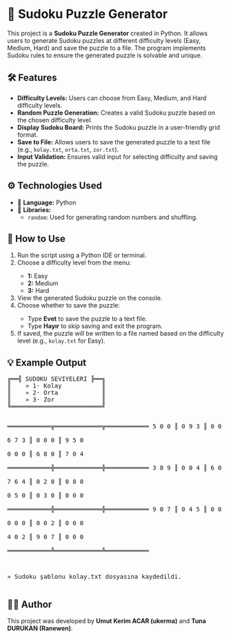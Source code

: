 <h1>🧩 Sudoku Puzzle Generator</h1>
<p>
   This project is a <strong>Sudoku Puzzle Generator</strong> created in Python. It allows users to generate Sudoku puzzles at different difficulty levels (Easy, Medium, Hard) and save the puzzle to a file. The program implements Sudoku rules to ensure the generated puzzle is solvable and unique.
</p>

<h2>🛠️ Features</h2>
<ul>
   <li> <strong>Difficulty Levels:</strong> Users can choose from Easy, Medium, and Hard difficulty levels.</li>
   <li> <strong>Random Puzzle Generation:</strong> Creates a valid Sudoku puzzle based on the chosen difficulty level.</li>
   <li> <strong>Display Sudoku Board:</strong> Prints the Sudoku puzzle in a user-friendly grid format.</li>
   <li> <strong>Save to File:</strong> Allows users to save the generated puzzle to a text file (e.g., <code>kolay.txt</code>, <code>orta.txt</code>, <code>zor.txt</code>).</li>
   <li> <strong>Input Validation:</strong> Ensures valid input for selecting difficulty and saving the puzzle.</li>
</ul>

<h2>⚙️ Technologies Used</h2>
<ul>
   <li>🔹 <strong>Language:</strong> Python</li>
   <li>🔹 <strong>Libraries:</strong> 
      <ul>
         <li><code>random</code>: Used for generating random numbers and shuffling.</li>
      </ul>
   </li>
</ul>

<h2>🚀 How to Use</h2>
<ol>
   <li> Run the script using a Python IDE or terminal.</li>
   <li> Choose a difficulty level from the menu:</li>
   <ul>
      <li><strong>1:</strong> Easy</li>
      <li><strong>2:</strong> Medium</li>
      <li><strong>3:</strong> Hard</li>
   </ul>
   <li> View the generated Sudoku puzzle on the console.</li>
   <li> Choose whether to save the puzzle:</li>
   <ul>
      <li>Type <strong>Evet</strong> to save the puzzle to a text file.</li>
      <li>Type <strong>Hayır</strong> to skip saving and exit the program.</li>
   </ul>
   <li> If saved, the puzzle will be written to a file named based on the difficulty level (e.g., <code>kolay.txt</code> for Easy).</li>
</ol>

<h2>💡 Example Output</h2>
<pre>
╔══╣ SUDOKU SEVIYELERI ╠══╗
║    » 1· Kolay           ║
║    » 2· Orta            ║
║    » 3· Zor             ║
╚═════════════════════════╝

════════════╦═════════════╦════════════
  5  0  0   ║   0  9  3   ║  0  0  8  
  6  7  3   ║   0  0  0   ║  9  5  0  
  0  0  0   ║   6  8  0   ║  7  0  4  
════════════╬═════════════╬════════════
  3  8  9   ║   0  0  4   ║  6  0  7  
  7  6  4   ║   0  2  0   ║  0  8  0  
  0  5  0   ║   0  3  0   ║  0  0  0  
════════════╬═════════════╬════════════
  9  0  7   ║   0  4  5   ║  0  0  2  
  0  0  0   ║   0  0  2   ║  0  0  0  
  4  0  2   ║   9  0  7   ║  0  0  0  
════════════╩═════════════╩════════════

» Sudoku şablonu kolay.txt dosyasına kaydedildi.
</pre>

<h2>👨‍💻 Author</h2>
<p>
   This project was developed by <strong>Umut Kerim ACAR (ukerma)</strong> and <strong>Tuna DURUKAN (Ranewen)</strong>.
</p>
